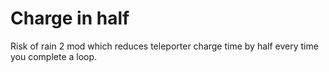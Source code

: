 # Charge in half

Risk of rain 2 mod which reduces teleporter charge time by half every time you complete a loop.